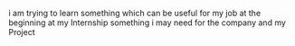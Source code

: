 i am trying to learn something which can be useful for my job 
at the beginning at my Internship 
something i may need for the company and my Project

